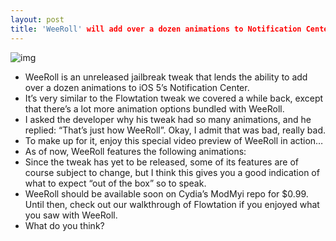 ```yaml
---
layout: post
title: 'WeeRoll' will add over a dozen animations to Notification Center
---
```

![img](http://media.idownloadblog.com/wp-content/uploads/2012/02/WeeRoll-Screenshot.jpg)
* WeeRoll is an unreleased jailbreak tweak that lends the ability to add over a dozen animations to iOS 5’s Notification Center.
* It’s very similar to the Flowtation tweak we covered a while back, except that there’s a lot more animation options bundled with WeeRoll.
* I asked the developer why his tweak had so many animations, and he replied: “That’s just how WeeRoll”. Okay, I admit that was bad, really bad.
* To make up for it, enjoy this special video preview of WeeRoll in action…
* As of now, WeeRoll features the following animations:
* Since the tweak has yet to be released, some of its features are of course subject to change, but I think this gives you a good indication of what to expect “out of the box” so to speak.
* WeeRoll should be available soon on Cydia’s ModMyi repo for $0.99. Until then, check out our walkthrough of Flowtation if you enjoyed what you saw with WeeRoll.
* What do you think?

